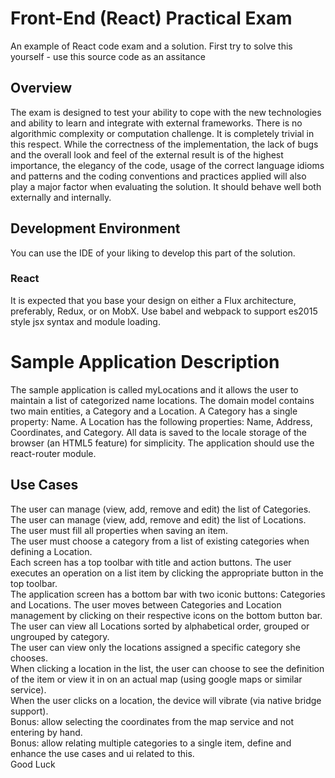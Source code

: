 # Front-End (React) Practical Exam

An example of React code exam and a solution.
First try to solve this yourself - use this source code as an assitance  

## Overview
The exam is designed to test your ability to cope with the new technologies and ability to learn and integrate with external frameworks.  There is no algorithmic complexity or computation challenge. It is completely trivial in this respect. 
While the correctness of the implementation, the lack of bugs and the overall look and feel of the external result is of the highest importance, the elegancy of the code, usage of the correct language idioms and patterns and the coding conventions and practices applied will also play a major factor when evaluating the solution. It should behave well both externally and internally.
## Development Environment
You can use the IDE of your liking to develop this part of the solution.
### React
It is expected that you base your design on either a Flux architecture, preferably, Redux, or on MobX.
Use babel and webpack to support es2015 style jsx syntax and module loading. 
# Sample Application Description
The sample application is called myLocations and it allows the user to maintain a list of categorized name locations. 
The domain model contains two main entities, a Category and a Location. A Category has a single property: Name. A Location has the following properties: Name, Address, Coordinates, and Category.
All data is saved to the locale storage of the browser (an HTML5 feature) for simplicity.
The application should use the react-router module.
## Use Cases
The user can manage (view, add, remove and edit) the list of Categories.  
The user can manage (view, add, remove and edit) the list of Locations.  
The user must fill all properties when saving an item.  
The user must choose a category from a list of existing categories when defining a Location.  
Each screen has a top toolbar with title and action buttons. The user executes an operation on a list item by clicking the appropriate button in the top toolbar.  
The application screen has a bottom bar with two iconic buttons: Categories and Locations. The user moves between Categories and Location management by clicking on their respective icons on the bottom button bar.   
The user can view all Locations sorted by alphabetical order, grouped or ungrouped by category.  
The user can view only the locations assigned a specific category she chooses.  
When clicking a location in the list, the user can choose to see the definition of the item or view it in on an actual map (using google maps or similar service).  
When the user clicks on a location, the device will vibrate (via native bridge support).  
Bonus:  allow selecting the coordinates from the map service and not entering by hand.  
Bonus: allow relating multiple categories to a single item, define and enhance the use cases and ui related to this.  
Good Luck


